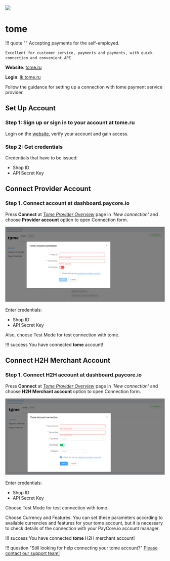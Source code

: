 <img src="https://static.openfintech.io/payment_providers/tome/logo.svg?w=400" width="400px" >

# tome

!!! quote ""
    Accepting payments for the self-employed.

    Excellent for customer service, payments and payments, with quick connection and convenient API.

**Website**: [tome.ru](https://tome.ru/)

**Login**: [lk.tome.ru](https://lk.tome.ru/signin)

Follow the guidance for setting up a connection with tome payment service provider.

## Set Up Account

### Step 1: Sign up or sign in to your account at tome.ru

Login on the [website](https://lk.tome.ru/signin), verify your account and gain access.

### Step 2: Get credentials

Credentials that have to be issued:

* Shop ID
* API Secret Key

## Connect Provider Account

### Step 1. Connect account at dashboard.paycore.io

Press **Connect** at [*Tome Provider Overview*](https://dashboard.paycore.io/connect-directory/payment-providers/tome/general) page in *'New connection'* and choose **Provider account** option to open Connection form.

![Connect](images/provider-account.png)

Enter credentials:

* Shop ID
* API Secret Key

Also, choose Test Mode for test connection with tome.

!!! success
    You have connected **tome** account!

## Connect H2H Merchant Account

### Step 1. Connect H2H account at dashboard.paycore.io

Press **Connect** at [*Tome Provider Overview*](https://dashboard.paycore.io/connect-directory/payment-providers/tome/general) page in *'New connection'* and choose **H2H Merchant account** option to open Connection form.

![Connect](images/h2h-merchant-account.png)

Enter credentials:

* Shop ID
* API Secret Key

Choose Test Mode for test connection with tome.

Choose Currency and Features. You can set these parameters according to available currencies and features for your tome account, but it is necessary to check details of the connection with your PayCore.io account manager.

!!! success
    You have connected **tome** H2H merchant account!

!!! question "Still looking for help connecting your tome account?"
    [Please contact our support team!](mailto:support@paycore.io)
